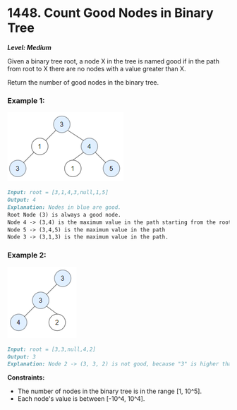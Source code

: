 # 1448. Count Good Nodes in Binary Tree
***Level: Medium***

Given a binary tree root, a node X in the tree is named good if in the path from root to X there are no nodes with a value greater than X.

Return the number of good nodes in the binary tree.

### Example 1:
![img.png](../../../../resources/img8.png)

```markdown
Input: root = [3,1,4,3,null,1,5]
Output: 4
Explanation: Nodes in blue are good.
Root Node (3) is always a good node.
Node 4 -> (3,4) is the maximum value in the path starting from the root.
Node 5 -> (3,4,5) is the maximum value in the path
Node 3 -> (3,1,3) is the maximum value in the path.
```

### Example 2:
![img.png](../../../../resources/img9.png)
```markdown
Input: root = [3,3,null,4,2]
Output: 3
Explanation: Node 2 -> (3, 3, 2) is not good, because "3" is higher than it.
```

**Constraints:**

- The number of nodes in the binary tree is in the range [1, 10^5].
- Each node's value is between [-10^4, 10^4].